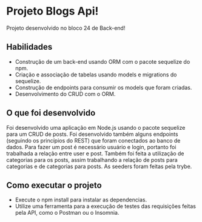 # Projeto Blogs Api!
Projeto desenvolvido no bloco 24 de Back-end!


## Habilidades
- Construção de um back-end usando ORM com o pacote sequelize do npm.
- Criação e associação de tabelas usando models e migrations do sequelize.
- Construção de endpoints para consumir os models que foram criadas.
- Desenvolvimento do CRUD com o ORM.

## O que foi desenvolvido

Foi desenvolvido uma aplicação em Node.js usando o pacote sequelize para um CRUD de posts. Foi desenvolvido também alguns endpoints (seguindo os princípios do REST) que foram conectados ao banco de dados.
Para fazer um post é necessário usuário e login, portanto foi trabalhada a relação entre user e post. Também foi feita a utilização de categorias para os posts, assim trabalhando a relação de posts para categorias e de categorias para posts. 
As seeders foram feitas pela trybe.

## Como executar o projeto
- Execute o npm install para instalar as dependencias. 
- Utilize uma ferramenta para a execução de testes das requisições feitas pela API, como o Postman ou o Insomnia.

